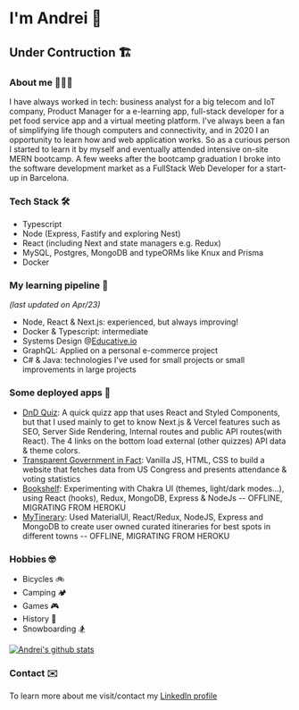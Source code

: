 # I'm Andrei 👋 

## Under Contruction 🏗️

### About me 👨🏻‍💻

I have always worked in tech: business analyst for a big telecom and IoT company, Product Manager for a e-learning app, full-stack developer for a pet food service app and a virtual meeting platform. I've always been a fan of simplifying life though computers and connectivity, and in 2020 I an opportunity to learn how and web application works. So as a curious person I started to learn it by myself and eventually attended intensive on-site MERN bootcamp. A few weeks after the bootcamp graduation I broke into the software development market as a FullStack Web Developer for a start-up in Barcelona.

### Tech Stack 🛠
- Typescript
- Node (Express, Fastify and exploring Nest)
- React (including Next and state managers e.g. Redux)
- MySQL, Postgres, MongoDB and typeORMs like Knux and Prisma
- Docker

### My learning pipeline 🌱
*(last updated on Apr/23)*
- Node, React & Next.js: experienced, but always improving!
- Docker & Typescript: intermediate
- Systems Design @[Educative.io](https://www.educative.io/path/deep-dive-into-system-design-interview)
- GraphQL: Applied on a personal e-commerce project
- C# & Java: technologies I've used for small projects or small improvements in large projects

### Some deployed apps 🚀

- [DnD Quiz](https://dnd-quiz.andrei-ce.vercel.app/): A quick quizz app that uses React and Styled Components, but that I used mainly to get to know Next.js & Vercel features such as SEO, Server Side Rendering, Internal routes and public API routes(with React). The 4 links on the bottom load external (other quizzes) API data & theme colors.
- [Transparent Government in Fact](https://andrei-ce.github.io/TGiF/): Vanilla JS, HTML, CSS to build a website that fetches data from US Congress and presents attendance & voting statistics
- [Bookshelf](https://bookshelf-ac.herokuapp.com/): Experimenting with Chakra UI (themes, light/dark modes...), using React (hooks), Redux, MongoDB, Express & NodeJs -- OFFLINE, MIGRATING FROM HEROKU
- [MyTinerary](https://mytinerary-ac.herokuapp.com/): Used MaterialUI, React/Redux, NodeJS, Express and MongoDB to create user owned curated itineraries for best spots in different towns -- OFFLINE, MIGRATING FROM HEROKU


### Hobbies 🤓
- Bicycles 🚲 
- Camping 🏕
- Games 🎮
- History 📖
- Snowboarding 🏂

[![Andrei's github stats](https://github-readme-stats.vercel.app/api?username=andrei-ce)](https://github.com/andrei-ce/github-readme-stats)

### Contact ✉️
To learn more about me visit/contact my [LinkedIn profile](https://www.linkedin.com/in/andreice/)
